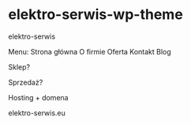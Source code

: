 # elektro-serwis-wp-theme
elektro-serwis

Menu:
Strona główna
O firmie
Oferta
Kontakt
Blog

Sklep?

Sprzedaż?

Hosting + domena


elektro-serwis.eu